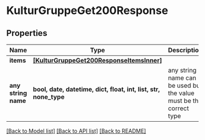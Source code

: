 # KulturGruppeGet200Response


## Properties
Name | Type | Description | Notes
------------ | ------------- | ------------- | -------------
**items** | [**[KulturGruppeGet200ResponseItemsInner]**](KulturGruppeGet200ResponseItemsInner.md) |  | [optional] 
**any string name** | **bool, date, datetime, dict, float, int, list, str, none_type** | any string name can be used but the value must be the correct type | [optional]

[[Back to Model list]](../README.md#documentation-for-models) [[Back to API list]](../README.md#documentation-for-api-endpoints) [[Back to README]](../README.md)


